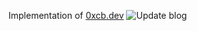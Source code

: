 Implementation of [0xcb.dev](https://0xcb.dev)
![Update blog](https://github.com/Conor-Burns/0xcb.dev/workflows/Update%20blog/badge.svg)
